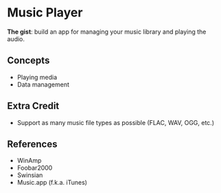 # Music Player

**The gist**: build an app for managing your music library and playing the audio.

## Concepts

- Playing media
- Data management

## Extra Credit

- Support as many music file types as possible (FLAC, WAV, OGG, etc.)

## References

- WinAmp
- Foobar2000
- Swinsian
- Music.app (f.k.a. iTunes)

